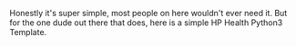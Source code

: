 Honestly it's super simple, most people on here wouldn't ever need it. 
But for the one dude out there that does, here is a simple HP Health Python3 Template.

